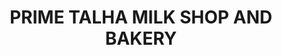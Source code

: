 ---
title: "PRIME TALHA MILK SHOP AND BAKERY"
url: /karachi/prime-talha-milk-shop-and-bakery/
shop: bakery
---